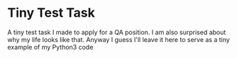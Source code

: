 # Tiny Test Task
A tiny test task I made to apply for a QA position. I am also surprised about why my life looks like that. Anyway I guess I'll leave it here to serve as a tiny example of my Python3 code
